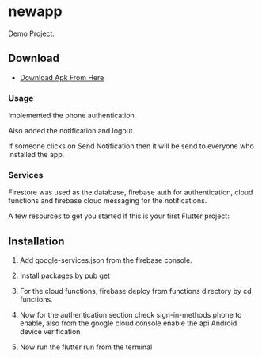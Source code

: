 # newapp

Demo Project.


## Download
- [Download Apk From Here](https://drive.google.com/file/d/105WmNh4ZPhRj8WlwQM8ozUtMIptHq3IR/view?usp=sharing)

### Usage
Implemented the phone authentication.

Also added the notification and logout.

If someone clicks on Send Notification then it will be send to everyone who installed the app.

### Services
Firestore was used as the database, firebase auth for authentication, cloud functions and firebase cloud messaging for the notifications.

A few resources to get you started if this is your first Flutter project:

## Installation
1) Add google-services.json from the firebase console.
2) Install packages by pub get
3) For the cloud functions, firebase deploy from functions directory by cd functions.
4) Now for  the authentication section check sign-in-methods phone to enable,
also from the google cloud console enable the api Android device verification

5) Now run the flutter run from the terminal 

